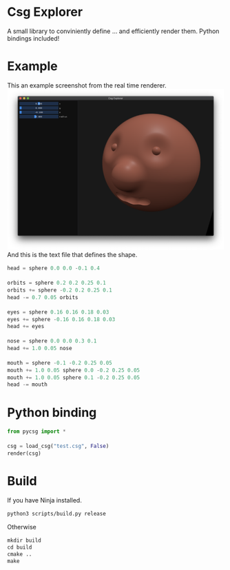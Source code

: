 # Csg Explorer
A small library to conviniently define ... and efficiently render them.
Python bindings included!

# Example
This an example screenshot from the real time renderer.
![](data/screenshot.png)
And this is the text file that defines the shape.
```python
head = sphere 0.0 0.0 -0.1 0.4

orbits = sphere 0.2 0.2 0.25 0.1
orbits += sphere -0.2 0.2 0.25 0.1
head -= 0.7 0.05 orbits

eyes = sphere 0.16 0.16 0.18 0.03
eyes += sphere -0.16 0.16 0.18 0.03
head += eyes

nose = sphere 0.0 0.0 0.3 0.1
head += 1.0 0.05 nose

mouth = sphere -0.1 -0.2 0.25 0.05
mouth += 1.0 0.05 sphere 0.0 -0.2 0.25 0.05
mouth += 1.0 0.05 sphere 0.1 -0.2 0.25 0.05
head -= mouth

```

# Python binding

```python
from pycsg import *

csg = load_csg("test.csg", False)
render(csg)
```

# Build
If you have Ninja installed.
```bash
python3 scripts/build.py release
```
Otherwise
```
mkdir build
cd build
cmake ..
make
```